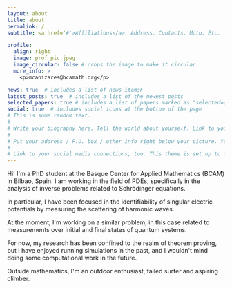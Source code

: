 ```yaml
---
layout: about
title: about
permalink: /
subtitle: <a href='#'>Affiliations</a>. Address. Contacts. Moto. Etc.

profile:
  align: right
  image: prof_pic.jpeg
  image_circular: false # crops the image to make it circular
  more_info: >
    <p>mcanizares@bcamath.org</p>

news: true  # includes a list of news itemsF
latest_posts: true  # includes a list of the newest posts
selected_papers: true # includes a list of papers marked as "selected={true}"
social: true  # includes social icons at the bottom of the page
# This is some random text. 
# 
# Write your biography here. Tell the world about yourself. Link to your favorite [subreddit](http://reddit.com). You can put a picture in, too. The code is already in, just name your picture `prof_pic.jpg` and put it in the `img/` folder.
# 
# Put your address / P.O. box / other info right below your picture. You can also disable any of these elements by editing `profile` property of the YAML header of your `_pages/about.md`. Edit `_bibliography/papers.bib` and Jekyll will render your [publications page](/al-folio/publications/) automatically.
# 
# Link to your social media connections, too. This theme is set up to use [Font Awesome icons](http://fortawesome.github.io/Font-Awesome/) and [Academicons](https://jpswalsh.github.io/academicons/), like the ones below. Add your Facebook, Twitter, LinkedIn, Google Scholar, or just disable all of them.
---
```


Hi! I'm a PhD student at the Basque Center for Applied Mathematics (BCAM) in Bilbao, Spain. I am working in the field of PDEs, specifically in the analysis of inverse problems related to Schrödinger equations.

In particular, I have been focused in the identifiability of singular electric potentials by measuring the scattering of harmonic waves. 

At the moment, I'm working on a similar problem, in this case related to measurements over initial and final states of quantum systems.

For now, my research has been confined to the realm of theorem proving, but I have enjoyed running simulations in the past, and I wouldn't mind doing some computational work in the future.

Outside mathematics, I'm an outdoor enthusiast, failed surfer and aspiring climber.


